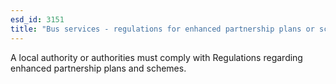 ```yaml
---
esd_id: 3151
title: "Bus services - regulations for enhanced partnership plans or schemes"
---
```


A local authority or authorities must comply with Regulations regarding enhanced partnership plans and schemes.

